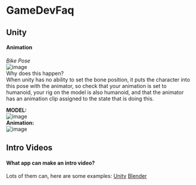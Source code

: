# GameDevFaq

## Unity

#### Animation
*Bike Pose*  
![image](https://user-images.githubusercontent.com/316782/138102497-0940d54c-fcba-43b4-9674-aa39485044bb.png)  
Why does this happen?  
When unity has no ability to set the bone position, it puts the character into this pose with the animator, so check that your animation
is set to humanoid, your rig on the model is also humanoid, and that the animator has an animation clip assigned to the state that is doing this.

**MODEL:**  
![image](https://user-images.githubusercontent.com/316782/138176166-d010c8a8-5aa3-4771-b2a5-f9f6abfb3d4d.png)  
**Animation:**   
![image](https://user-images.githubusercontent.com/316782/138176229-36aad95a-a643-461a-9805-b8a106f740ea.png)  


## Intro Videos
#### What app can make an intro video?
Lots of them can, here are some examples:
[Unity](https://unity.com/demos/butterfly-effect)
[Blender](https://www.youtube.com/watch?v=jLqD2_cVdQM)

